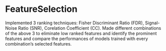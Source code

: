 # FeatureSelection
Implemented 3 ranking techniques: Fisher Discriminant Ratio (FDR), Signal-Noise Ratio (SNR), Corelation Coefficient (CC). Made different combinations of the above 3 to eliminate low ranked features and identify the prominent features and compare the performances of models trained with every combination’s selected features.
